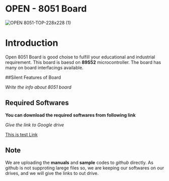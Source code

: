 # OPEN - 8051 Board

![OPEN  8051-TOP-228x228 (1)](https://user-images.githubusercontent.com/108651919/187369346-32a7fcf1-ac2a-4bbc-ae08-be68de652489.png)

# Introduction
Open 8051 Board is good choise to fulfill your educational and industrial requirement.
This board is baesd on **89S52** microcontroller.
The board has many on board interfacings available.

##Silent Features of Board



_Write the info about 8051 board_

## Required Softwares
**You can download the required softwares from following link**

_Give the link to Google drive_

[This is test Link](https://drive.google.com/drive/folders/1xm6--UoLHicMBxzdiXFAxYc7a4S_w1Qm?usp=sharing)

## Note
We are uploading the **manuals** and **sample** codes to _github_ directly.
As github is not supproting larege files so, we are keeping our softwares on our drives, 
and we will give the links to out drive.
